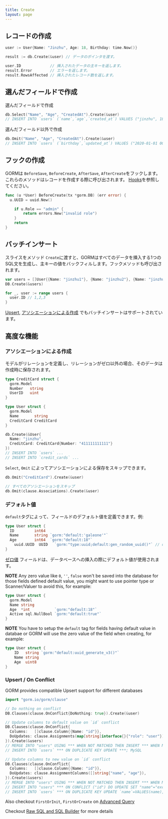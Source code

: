 ```yaml
---
title: Create
layout: page
---
```


## レコードの作成

```go
user := User{Name: "Jinzhu", Age: 18, Birthday: time.Now()}

result := db.Create(&user) // データのポインタを渡す。

user.ID             // 挿入されたデータの主キーを返します。
result.Error        // エラーを返します。
result.RowsAffected // 挿入されたレコード数を返します。
```

## 選んだフィールドで作成

選んだフィールドで作成

```go
db.Select("Name", "Age", "CreatedAt").Create(&user)
// INSERT INTO `users` (`name`,`age`,`created_at`) VALUES ("jinzhu", 18, "2020-07-04 11:05:21.775")
```

選んだフィールド以外で作成

```go
db.Omit("Name", "Age", "CreatedAt").Create(&user)
// INSERT INTO `users` (`birthday`,`updated_at`) VALUES ("2020-01-01 00:00:00.000", "2020-07-04 11:05:21.775")
```

## フックの作成

GORMは `BeforeSave`, `BeforeCreate`, `AfterSave`, `AfterCreate`をフックします。これらのメソッドはレコードを作成する際に呼び出されます。 [Hooks](hooks.html)を参照してください。

```go
func (u *User) BeforeCreate(tx *gorm.DB) (err error) {
  u.UUID = uuid.New()

    if u.Role == "admin" {
        return errors.New("invalid role")
    }
    return
}
```

## <span id="batch_insert">バッチインサート</span>

スライスをメソッド `Create`に渡すと、GORMはすべてのデータを挿入する1つのSQL文を生成し、主キーの値をバックフィルします。フックメソッドも呼び出されます。

```go
var users = []User{{Name: "jinzhu1"}, {Name: "jinzhu2"}, {Name: "jinzhu3"}}
DB.Create(&users)

for _, user := range users {
  user.ID // 1,2,3
}
```

[Upsert](#upsert), [アソシエーションによる作成](#create_with_associations) でもバッチインサートはサポートされています。

## 高度な機能

### <span id="create_with_associations">アソシエーションによる作成</span>

モデルがリレーションを定義し、リレーションがゼロ以外の場合、そのデータは作成時に保存されます。

```go
type CreditCard struct {
  gorm.Model
  Number   string
  UserID   uint
}

type User struct {
  gorm.Model
  Name       string
  CreditCard CreditCard
}

db.Create(&User{
  Name: "jinzhu",
  CreditCard: CreditCard{Number: "411111111111"}
})
// INSERT INTO `users` ...
// INSERT INTO `credit_cards` ...
```

`Select`, `Omit` によってアソシエーションによる保存をスキップできます。

```go
db.Omit("CreditCard").Create(&user)

// すべてのアソシエーションをスキップ
db.Omit(clause.Associations).Create(&user)
```

### デフォルト値

`default`タグによって、フィールドのデフォルト値を定義できます。例:

```go
type User struct {
  ID         int64
  Name       string `gorm:"default:'galeone'"`
  Age        int64  `gorm:"default:18"`
    uuid.UUID  UUID   `gorm:"type:uuid;default:gen_random_uuid()"` // db func
}
```

[ゼロ値](https://tour.golang.org/basics/12) フィールドは、データベースへの挿入の際にデフォルト値が使用されます。

**NOTE** Any zero value like `0`, `''`, `false` won't be saved into the database for those fields defined default value, you might want to use pointer type or Scanner/Valuer to avoid this, for example:

```go
type User struct {
  gorm.Model
  Name string
  Age  *int           `gorm:"default:18"`
  Active sql.NullBool `gorm:"default:true"`
}
```

**NOTE** You have to setup the `default` tag for fields having default value in databae or GORM will use the zero value of the field when creating, for example:

```go
type User struct {
    ID   string `gorm:"default:uuid_generate_v3()"`
    Name string
    Age  uint8
}
```

### <span id="upsert">Upsert / On Conflict</span>

GORM provides compatible Upsert support for different databases

```go
import "gorm.io/gorm/clause"

// Do nothing on conflict
DB.Clauses(clause.OnConflict{DoNothing: true}).Create(&user)

// Update columns to default value on `id` conflict
DB.Clauses(clause.OnConflict{
  Columns:   []clause.Column{{Name: "id"}},
  DoUpdates: clause.Assignments(map[string]interface{}{"role": "user"}),
}).Create(&users)
// MERGE INTO "users" USING *** WHEN NOT MATCHED THEN INSERT *** WHEN MATCHED THEN UPDATE SET ***; SQL Server
// INSERT INTO `users` *** ON DUPLICATE KEY UPDATE ***; MySQL

// Update columns to new value on `id` conflict
DB.Clauses(clause.OnConflict{
  Columns:   []clause.Column{{Name: "id"}},
  DoUpdates: clause.AssignmentColumns([]string{"name", "age"}),
}).Create(&users)
// MERGE INTO "users" USING *** WHEN NOT MATCHED THEN INSERT *** WHEN MATCHED THEN UPDATE SET "name"="excluded"."name"; SQL Server
// INSERT INTO "users" *** ON CONFLICT ("id") DO UPDATE SET "name"="excluded"."name", "age"="excluded"."age"; PostgreSQL
// INSERT INTO `users` *** ON DUPLICATE KEY UPDATE `name`=VALUES(name),`age=VALUES(age); MySQL
```

Also checkout `FirstOrInit`, `FirstOrCreate` on [Advanced Query](advanced_query.html)

Checkout [Raw SQL and SQL Builder](sql_builder.html) for more details
